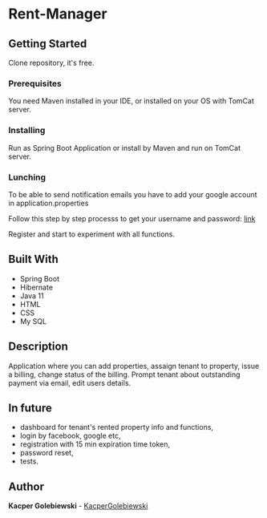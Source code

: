 # Rent-Manager
## Getting Started
Clone repository, it's free.

### Prerequisites
You need Maven installed in your IDE, or installed on your OS with TomCat server.

### Installing
Run as Spring Boot Application or install by Maven and run on TomCat server.

### Lunching

To be able to send notification emails you have to add your google account in application.properties

Follow this step by step processs to get your username and password:
[link](https://support.google.com/accounts/answer/185833?hl=en)

Register and start to experiment with all functions.

## Built With
* Spring Boot
* Hibernate
* Java 11
* HTML
* CSS
* My SQL

## Description
Application where you can add properties, assaign tenant to property, issue a billing, change status of the billing. Prompt tenant about outstanding payment via email, edit users details.

## In future
* dashboard for tenant's rented property info and functions,
* login by facebook, google etc,
* registration with 15 min expiration time token,
* password reset,
* tests.



## Author
**Kacper Golebiewski** - [KacperGolebiewski](https://github.com/KacperGolebiewski)
